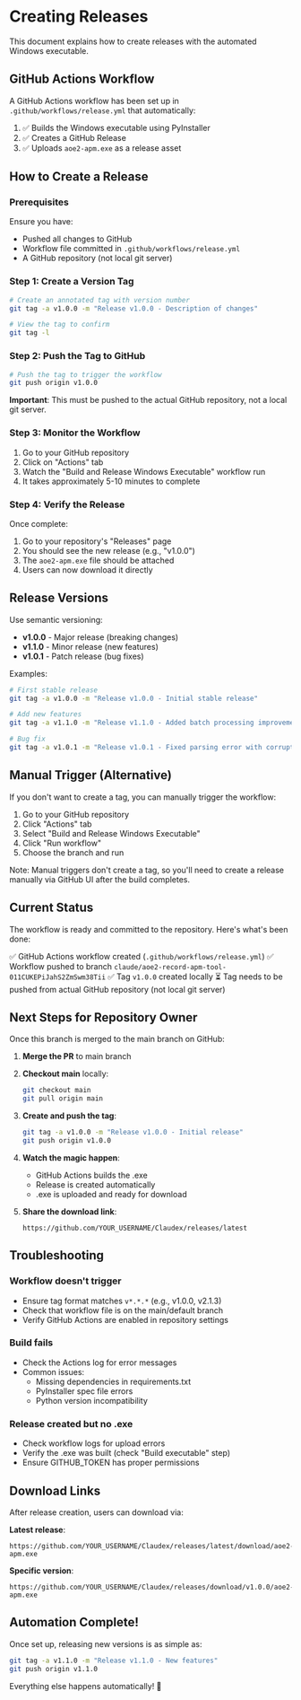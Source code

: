 # Creating Releases

This document explains how to create releases with the automated Windows executable.

## GitHub Actions Workflow

A GitHub Actions workflow has been set up in `.github/workflows/release.yml` that automatically:

1. ✅ Builds the Windows executable using PyInstaller
2. ✅ Creates a GitHub Release
3. ✅ Uploads `aoe2-apm.exe` as a release asset

## How to Create a Release

### Prerequisites

Ensure you have:
- Pushed all changes to GitHub
- Workflow file committed in `.github/workflows/release.yml`
- A GitHub repository (not local git server)

### Step 1: Create a Version Tag

```bash
# Create an annotated tag with version number
git tag -a v1.0.0 -m "Release v1.0.0 - Description of changes"

# View the tag to confirm
git tag -l
```

### Step 2: Push the Tag to GitHub

```bash
# Push the tag to trigger the workflow
git push origin v1.0.0
```

**Important**: This must be pushed to the actual GitHub repository, not a local git server.

### Step 3: Monitor the Workflow

1. Go to your GitHub repository
2. Click on "Actions" tab
3. Watch the "Build and Release Windows Executable" workflow run
4. It takes approximately 5-10 minutes to complete

### Step 4: Verify the Release

Once complete:

1. Go to your repository's "Releases" page
2. You should see the new release (e.g., "v1.0.0")
3. The `aoe2-apm.exe` file should be attached
4. Users can now download it directly

## Release Versions

Use semantic versioning:

- **v1.0.0** - Major release (breaking changes)
- **v1.1.0** - Minor release (new features)
- **v1.0.1** - Patch release (bug fixes)

Examples:

```bash
# First stable release
git tag -a v1.0.0 -m "Release v1.0.0 - Initial stable release"

# Add new features
git tag -a v1.1.0 -m "Release v1.1.0 - Added batch processing improvements"

# Bug fix
git tag -a v1.0.1 -m "Release v1.0.1 - Fixed parsing error with corrupted files"
```

## Manual Trigger (Alternative)

If you don't want to create a tag, you can manually trigger the workflow:

1. Go to your GitHub repository
2. Click "Actions" tab
3. Select "Build and Release Windows Executable"
4. Click "Run workflow"
5. Choose the branch and run

Note: Manual triggers don't create a tag, so you'll need to create a release manually via GitHub UI after the build completes.

## Current Status

The workflow is ready and committed to the repository. Here's what's been done:

✅ GitHub Actions workflow created (`.github/workflows/release.yml`)
✅ Workflow pushed to branch `claude/aoe2-record-apm-tool-011CUKEPiJahS2ZmSwm38Tii`
✅ Tag `v1.0.0` created locally
⏳ Tag needs to be pushed from actual GitHub repository (not local git server)

## Next Steps for Repository Owner

Once this branch is merged to the main branch on GitHub:

1. **Merge the PR** to main branch
2. **Checkout main** locally:
   ```bash
   git checkout main
   git pull origin main
   ```

3. **Create and push the tag**:
   ```bash
   git tag -a v1.0.0 -m "Release v1.0.0 - Initial release"
   git push origin v1.0.0
   ```

4. **Watch the magic happen**:
   - GitHub Actions builds the .exe
   - Release is created automatically
   - .exe is uploaded and ready for download

5. **Share the download link**:
   ```
   https://github.com/YOUR_USERNAME/Claudex/releases/latest
   ```

## Troubleshooting

### Workflow doesn't trigger

- Ensure tag format matches `v*.*.*` (e.g., v1.0.0, v2.1.3)
- Check that workflow file is on the main/default branch
- Verify GitHub Actions are enabled in repository settings

### Build fails

- Check the Actions log for error messages
- Common issues:
  - Missing dependencies in requirements.txt
  - PyInstaller spec file errors
  - Python version incompatibility

### Release created but no .exe

- Check workflow logs for upload errors
- Verify the .exe was built (check "Build executable" step)
- Ensure GITHUB_TOKEN has proper permissions

## Download Links

After release creation, users can download via:

**Latest release**:
```
https://github.com/YOUR_USERNAME/Claudex/releases/latest/download/aoe2-apm.exe
```

**Specific version**:
```
https://github.com/YOUR_USERNAME/Claudex/releases/download/v1.0.0/aoe2-apm.exe
```

## Automation Complete!

Once set up, releasing new versions is as simple as:

```bash
git tag -a v1.1.0 -m "Release v1.1.0 - New features"
git push origin v1.1.0
```

Everything else happens automatically! 🎉
